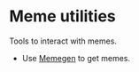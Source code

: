 # Meme utilities

Tools to interact with memes.

- Use [Memegen](https://api.memegen.link/docs) to get memes.
